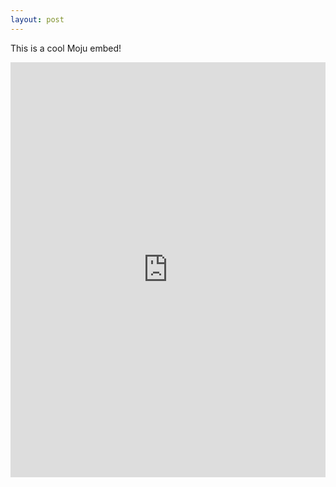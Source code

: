 ```yaml
---
layout: post
---
```


This is a cool Moju embed!

<style>.moju-container{position:relative;margin:0 auto;padding:100% 0 160px;max-width:600px;height:0;overflow:hidden;}.moju-container iframe{position:absolute;top:0;left:0;width:100%;height:100%;}</style><div class="moju-container"><iframe src="https://getmoju.com/e/xBEmpSS1LIEB" seamless frameBorder="0" style="border:none;"></iframe></div>
